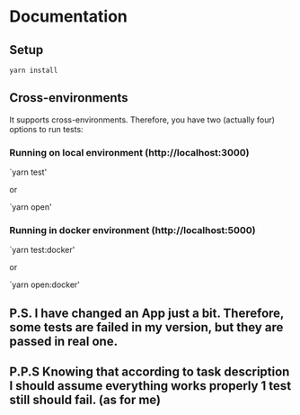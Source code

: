 # Documentation

## Setup

`yarn install`

## Cross-environments

It supports cross-environments. Therefore, you have two (actually four) options to run tests:

### Running on local environment (http://localhost:3000)


`yarn test' 

or

`yarn open' 


### Running in docker environment (http://localhost:5000)


`yarn test:docker' 

or

`yarn open:docker' 




## P.S. I have changed an App just a bit. Therefore, some tests are failed in my version, but they are passed in real one.

## P.P.S Knowing that according to task description I should assume everything works properly 1 test still should fail. (as for me)
